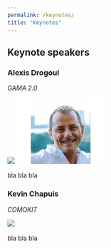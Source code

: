 ```yaml
---
permalink: /keynotes/
title: "Keynotes"
---
```


## Keynote speakers

### Alexis Drogoul 

*GAMA 2.0*

<img src="https://gama-platform/Gama-Days-2022/_includes/alexisdrogoul432-2.jpg" width="200">
<img src="../_includes/alexisdrogoul432-2.jpg" width="200">

bla bla bla

### Kevin Chapuis 

*COMOKIT*

<img src="https://github.com/gama-platform/Gama-Days-2022/_includes/KevinChapuis.jpg" width="200">

bla bla bla
